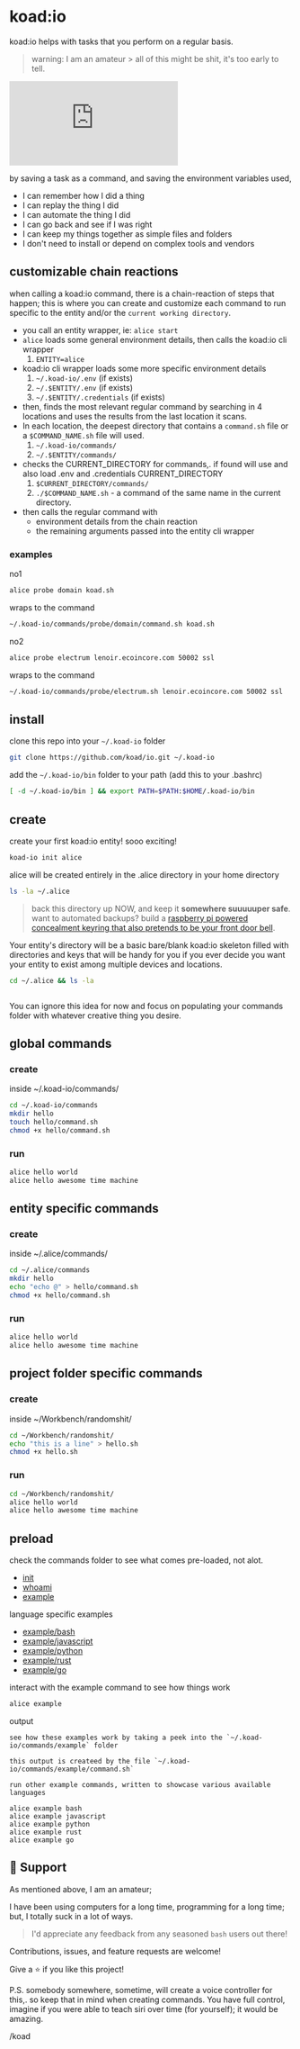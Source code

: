 # koad:io

koad:io helps with tasks that you perform on a regular basis.


> warning: I am an amateur > all of this might be shit, it's too early to tell.


[![Matrix](https://img.shields.io/matrix/io:koad.sh?label=io:koad.sh&logo=matrix&server_fqdn=matrix.koad.sh)](https://matrix.to/#/#io:koad.sh?via=koad.sh)


by saving a task as a command, and saving the environment variables used,

- I can remember how I did a thing
- I can replay the thing I did
- I can automate the thing I did
- I can go back and see if I was right
- I can keep my things together as simple files and folders
- I don't need to install or depend on complex tools and vendors


## customizable chain reactions

when calling a koad:io command, there is a chain-reaction of steps that happen; this is where you can create and customize each command to run specific to the entity and/or the `current working directory`. 

- you call an entity wrapper, ie: `alice start`
- `alice` loads some general environment details, then calls the koad:io cli wrapper
	1. `ENTITY=alice`   
- koad:io cli wrapper loads some more specific environment details
	1. `~/.koad-io/.env`   (if exists)  
	2. `~/.$ENTITY/.env`   (if exists)  
	3. `~/.$ENTITY/.credentials`   (if exists)  
- then, finds the most relevant regular command by searching in 4 locations and uses the results from the last location it scans.
- In each location, the deepest directory that contains a `command.sh` file or a `$COMMAND_NAME.sh` file will used.
	1. `~/.koad-io/commands/`  
	2. `~/.$ENTITY/commands/`  
- checks the CURRENT_DIRECTORY for commands,. if found will use and also load .env and .credentials CURRENT_DIRECTORY 
	1. `$CURRENT_DIRECTORY/commands/`  
	2. `./$COMMAND_NAME.sh` - a command of the same name in the current directory.  
- then calls the regular command with
	- environment details from the chain reaction
	- the remaining arguments passed into the entity cli wrapper


### examples

no1
```bash
alice probe domain koad.sh
```
wraps to the command 
```bash
~/.koad-io/commands/probe/domain/command.sh koad.sh
```

no2
```bash
alice probe electrum lenoir.ecoincore.com 50002 ssl
```
wraps to the command 
```bash
~/.koad-io/commands/probe/electrum.sh lenoir.ecoincore.com 50002 ssl
```


## install

clone this repo into your `~/.koad-io` folder
```bash
git clone https://github.com/koad/io.git ~/.koad-io
```

add the `~/.koad-io/bin` folder to your path (add this to your .bashrc)
```bash
[ -d ~/.koad-io/bin ] && export PATH=$PATH:$HOME/.koad-io/bin
```

## create

create your first koad:io entity!  sooo exciting!

```bash
koad-io init alice
```


alice will be created entirely in the .alice directory in your home directory
```bash
ls -la ~/.alice
```

> back this directory up NOW, and keep it __somewhere suuuuuper safe__.
> want to automated backups?  build a [raspberry pi powered concealment keyring that also pretends to be your front door bell](https://duckduckgo.com).

Your entity's directory will be a basic bare/blank koad:io skeleton filled with directories and keys that will be handy for you if you ever decide you want your entity to exist among multiple devices and locations.

```bash
cd ~/.alice && ls -la
```
```bash
```



You can ignore this idea for now and focus on populating your commands folder with whatever creative thing you desire.

## global commands

### create
inside ~/.koad-io/commands/
```bash
cd ~/.koad-io/commands
mkdir hello
touch hello/command.sh
chmod +x hello/command.sh
```

### run
```bash
alice hello world
alice hello awesome time machine
```


## entity specific commands

### create
inside ~/.alice/commands/
```bash
cd ~/.alice/commands
mkdir hello
echo "echo @" > hello/command.sh
chmod +x hello/command.sh
```

### run
```bash
alice hello world
alice hello awesome time machine
```


## project folder specific commands

### create
inside ~/Workbench/randomshit/
```bash
cd ~/Workbench/randomshit/
echo "this is a line" > hello.sh
chmod +x hello.sh
```

### run
```bash
cd ~/Workbench/randomshit/
alice hello world
alice hello awesome time machine
```



## preload

check the commands folder to see what comes pre-loaded, not alot.

- [init](/commands/init/README.md)  
- [whoami](/commands/whoami/README.md)  
- [example](/commands/example/README.md)  

language specific examples 

- [example/bash](/commands/example/bash.sh)  
- [example/javascript](/commands/example/javascript.sh)  
- [example/python](/commands/example/python.sh)  
- [example/rust](/commands/example/rust.sh)  
- [example/go](/commands/example/go.sh)  

interact with the example command to see how things work
```bash
alice example
```
output
```
see how these examples work by taking a peek into the `~/.koad-io/commands/example` folder

this output is createed by the file `~/.koad-io/commands/example/command.sh`

run other example commands, written to showcase various available languages

alice example bash
alice example javascript
alice example python
alice example rust
alice example go
```



## 🤝 Support

As mentioned above, I am an amateur; 

I have been using computers for a long time, programming for a long time; but, I totally suck in a lot of ways.  

> I'd appreciate any feedback from any seasoned `bash` users out there!  

Contributions, issues, and feature requests are welcome!  

Give a ⭐️ if you like this project!


P.S.  somebody somewhere, sometime, will create a voice controller for this,. so keep that in mind when creating commands.  You have full control, imagine if you were able to teach siri over time (for yourself);  it would be amazing.  


/koad